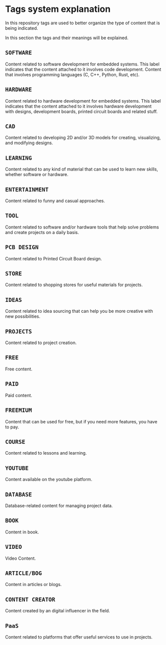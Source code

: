 # Tags system explanation

In this repository tags are used to better organize the type of content that is being indicated.

In this section the tags and their meanings will be explained.

## `SOFTWARE`

Content related to software development for embedded systems. This label indicates that the content attached to it involves code development. Content that involves programming languages (C, C++, Python, Rust, etc).

## `HARDWARE`

Content related to hardware development for embedded systems.
This label indicates that the content attached to it involves hardware development with designs, development boards, printed circuit boards and related stuff.

## `CAD`

Content related to developing 2D and/or 3D models for creating, visualizing, and modifying designs.

## `LEARNING`

Content related to any kind of material that can be used to learn new skills, whether software or hardware.

## `ENTERTAINMENT`

Content related to funny and casual approaches.

## `TOOL`

Content related to software and/or hardware tools that help solve problems and create projects on a daily basis.

## `PCB DESIGN`

Content related to Printed Circuit Board design.

## `STORE`

Content related to shopping stores for useful materials for projects.

## `IDEAS`

Content related to idea sourcing that can help you be more creative with new possibilities.

## `PROJECTS`

Content related to project creation.

## `FREE`

Free content.

## `PAID`

Paid content.

## `FREEMIUM`

Content that can be used for free, but if you need more features, you have to pay.

## `COURSE`

Content related to lessons and learning.

## `YOUTUBE`

Content available on the youtube platform.

## `DATABASE`

Database-related content for managing project data.

## `BOOK`

Content in book.

## `VIDEO`

Video Content.

## `ARTICLE/BOG`

Content in articles or blogs.

## `CONTENT CREATOR`

Content created by an digital influencer in the field.

## `PaaS`

Content related to platforms that offer useful services to use in projects.
